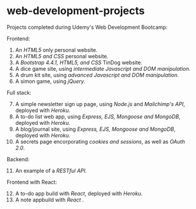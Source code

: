 # web-development-projects

Projects completed during Udemy's Web Development Bootcamp:

  Frontend:

  1. An *HTML5* only personal website.
  2. An *HTML5 and CSS* personal website.
  3. A *Bootstrap 4.4.1, HTML5, and CSS* TinDog website.
  4. A dice game site, using *intermediate Javascript and DOM manipulation*.
  5. A drum kit site, using *advanced Javascript and DOM manipulation*.
  6. A simon game, using *jQuery*.

  Full stack:

  7. A simple newsletter sign up page, using *Node.js* and *Mailchimp's API*, deployed with *Heroku*.
  8. A to-do list web app, using *Express, EJS, Mongoose and MongoDB*, deployed with *Heroku*.
  9. A blog/journal site, using *Express, EJS, Mongoose and MongoDB*, deployed with *Heroku*.
  10. A secrets page encorporating *cookies and sessions*, as well as *OAuth 2.0*.
  
  Backend:

  11. An example of a *RESTful API*.

  Frontend with React:

  12. A to-do app build with *React*, deployed with *Heroku*.
  13. A note appbuild with *React* .
